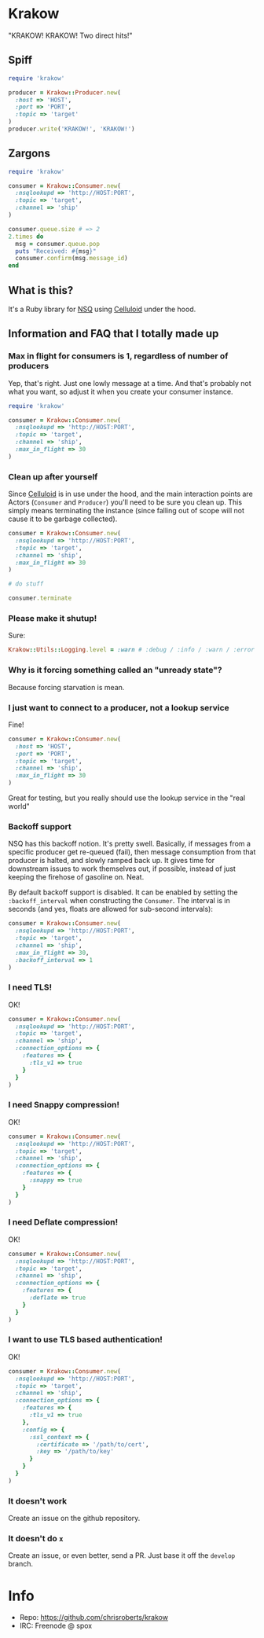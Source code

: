 # Krakow

"KRAKOW! KRAKOW! Two direct hits!"

## Spiff

```ruby
require 'krakow'

producer = Krakow::Producer.new(
  :host => 'HOST',
  :port => 'PORT',
  :topic => 'target'
)
producer.write('KRAKOW!', 'KRAKOW!')
```

## Zargons

```ruby
require 'krakow'

consumer = Krakow::Consumer.new(
  :nsqlookupd => 'http://HOST:PORT',
  :topic => 'target',
  :channel => 'ship'
)

consumer.queue.size # => 2
2.times do
  msg = consumer.queue.pop
  puts "Received: #{msg}"
  consumer.confirm(msg.message_id)
end
```

## What is this?

It's a Ruby library for [NSQ][1] using [Celluloid][2] under the hood.

## Information and FAQ that I totally made up

### Max in flight for consumers is 1, regardless of number of producers

Yep, that's right. Just one lowly message at a time. And that's probably not what
you want, so adjust it when you create your consumer instance.

```ruby
require 'krakow'

consumer = Krakow::Consumer.new(
  :nsqlookupd => 'http://HOST:PORT',
  :topic => 'target',
  :channel => 'ship',
  :max_in_flight => 30
)
```

### Clean up after yourself

Since [Celluloid][2] is in use under the hood, and the main interaction points are
Actors (`Consumer` and `Producer`) you'll need to be sure you clean up. This simply
means terminating the instance (since falling out of scope will not cause it to be
garbage collected).

```ruby
consumer = Krakow::Consumer.new(
  :nsqlookupd => 'http://HOST:PORT',
  :topic => 'target',
  :channel => 'ship',
  :max_in_flight => 30
)

# do stuff

consumer.terminate
```

### Please make it shutup!

Sure:

```ruby
Krakow::Utils::Logging.level = :warn # :debug / :info / :warn / :error / :fatal
```

### Why is it forcing something called an "unready state"?

Because forcing starvation is mean.

### I just want to connect to a producer, not a lookup service

Fine!

```ruby
consumer = Krakow::Consumer.new(
  :host => 'HOST',
  :port => 'PORT',
  :topic => 'target',
  :channel => 'ship',
  :max_in_flight => 30
)
```
Great for testing, but you really should use the lookup service in the "real world"

### Backoff support

NSQ has this backoff notion. It's pretty swell. Basically, if messages from a specific
producer get re-queued (fail), then message consumption from that producer is halted,
and slowly ramped back up. It gives time for downstream issues to work themselves out,
if possible, instead of just keeping the firehose of gasoline on. Neat.

By default backoff support is disabled. It can be enabled by setting the `:backoff_interval`
when constructing the `Consumer`. The interval is in seconds (and yes, floats are allowed
for sub-second intervals):

```ruby
consumer = Krakow::Consumer.new(
  :nsqlookupd => 'http://HOST:PORT',
  :topic => 'target',
  :channel => 'ship',
  :max_in_flight => 30,
  :backoff_interval => 1
)
```

### I need TLS!

OK!

```ruby
consumer = Krakow::Consumer.new(
  :nsqlookupd => 'http://HOST:PORT',
  :topic => 'target',
  :channel => 'ship',
  :connection_options => {
    :features => {
      :tls_v1 => true
    }
  }
)
```

### I need Snappy compression!

OK!

```ruby
consumer = Krakow::Consumer.new(
  :nsqlookupd => 'http://HOST:PORT',
  :topic => 'target',
  :channel => 'ship',
  :connection_options => {
    :features => {
      :snappy => true
    }
  }
)
```

### I need Deflate compression!

OK!

```ruby
consumer = Krakow::Consumer.new(
  :nsqlookupd => 'http://HOST:PORT',
  :topic => 'target',
  :channel => 'ship',
  :connection_options => {
    :features => {
      :deflate => true
    }
  }
)
```

### I want to use TLS based authentication!

OK!

```ruby
consumer = Krakow::Consumer.new(
  :nsqlookupd => 'http://HOST:PORT',
  :topic => 'target',
  :channel => 'ship',
  :connection_options => {
    :features => {
      :tls_v1 => true
    },
    :config => {
      :ssl_context => {
        :certificate => '/path/to/cert',
        :key => '/path/to/key'
      }
    }
  }
)
```

### It doesn't work

Create an issue on the github repository.

### It doesn't do `x`

Create an issue, or even better, send a PR. Just base it off the `develop` branch.

# Info
* Repo: https://github.com/chrisroberts/krakow
* IRC: Freenode @ spox

[1]: http://bitly.github.io/nsq/ "NSQ: a realtime distributed messaging platform"
[2]: http://celluloid.io "Celluloid: Actor-based concurrent object framework for Ruby"
